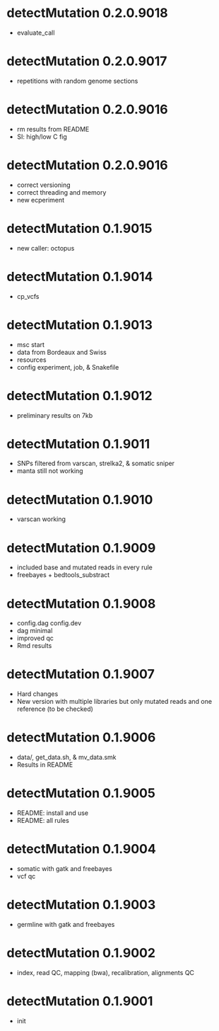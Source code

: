 # detectMutation 0.2.0.9018
* evaluate_call

# detectMutation 0.2.0.9017
* repetitions with random genome sections

# detectMutation 0.2.0.9016
* rm results from README
* SI: high/low C fig

# detectMutation 0.2.0.9016
* correct versioning
* correct threading and memory
* new ecperiment

# detectMutation 0.1.9015
* new caller: octopus

# detectMutation 0.1.9014
* cp_vcfs

# detectMutation 0.1.9013
* msc start
* data from Bordeaux and Swiss
* resources
* config experiment, job, & Snakefile

# detectMutation 0.1.9012
* preliminary results on 7kb

# detectMutation 0.1.9011
* SNPs filtered from varscan, strelka2, & somatic sniper
* manta still not working

# detectMutation 0.1.9010
* varscan working

# detectMutation 0.1.9009
* included base and mutated reads in every rule
* freebayes + bedtools_substract

# detectMutation 0.1.9008
* config.dag config.dev
* dag minimal
* improved qc
* Rmd results

# detectMutation 0.1.9007
* Hard changes
* New version with multiple libraries but only mutated reads and one reference (to be checked)

# detectMutation 0.1.9006
* data/, get_data.sh, & mv_data.smk
* Results in README

# detectMutation 0.1.9005
* README: install and use
* README: all rules

# detectMutation 0.1.9004
* somatic with gatk and freebayes
* vcf qc

# detectMutation 0.1.9003
* germline with gatk and freebayes

# detectMutation 0.1.9002
* index, read QC, mapping (bwa), recalibration, alignments QC

# detectMutation 0.1.9001
* init
